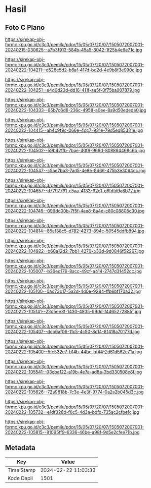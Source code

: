 # Hasil

## Foto C Plano

https://sirekap-obj-formc.kpu.go.id/c3c3/pemilu/pdpr/15/05/07/20/07/1505072007001-20240215-030625--a7b3f913-584b-45a5-8042-1f25b4e6e71c.jpg

https://sirekap-obj-formc.kpu.go.id/c3c3/pemilu/pdpr/15/05/07/20/07/1505072007001-20240222-104211--d528e5d2-b6af-417d-bd2d-4e9b8f3e990c.jpg

https://sirekap-obj-formc.kpu.go.id/c3c3/pemilu/pdpr/15/05/07/20/07/1505072007001-20240222-104251--e4d0d23d-dd16-411f-ae5f-0f75ba007879.jpg

https://sirekap-obj-formc.kpu.go.id/c3c3/pemilu/pdpr/15/05/07/20/07/1505072007001-20240222-104333--65b7c6d8-236c-4958-a0ee-8a9d50edede0.jpg

https://sirekap-obj-formc.kpu.go.id/c3c3/pemilu/pdpr/15/05/07/20/07/1505072007001-20240222-104415--ab4c9f9c-066e-4dc7-931e-79d5ed85331e.jpg

https://sirekap-obj-formc.kpu.go.id/c3c3/pemilu/pdpr/15/05/07/20/07/1505072007001-20240222-104502--59b42ffb-7bae-40f9-968d-808864468c6b.jpg

https://sirekap-obj-formc.kpu.go.id/c3c3/pemilu/pdpr/15/05/07/20/07/1505072007001-20240222-104547--c5ae7ba3-7ad5-4e8e-8d66-475b3e3064cc.jpg

https://sirekap-obj-formc.kpu.go.id/c3c3/pemilu/pdpr/15/05/07/20/07/1505072007001-20240222-104657--d7797791-c5aa-4133-92c1-e6fdfd9a8b72.jpg

https://sirekap-obj-formc.kpu.go.id/c3c3/pemilu/pdpr/15/05/07/20/07/1505072007001-20240222-104745--099dc00b-7f5f-4ae8-8a4d-c80c08805c30.jpg

https://sirekap-obj-formc.kpu.go.id/c3c3/pemilu/pdpr/15/05/07/20/07/1505072007001-20240222-104814--85af38c5-d782-4273-894c-50545ddfb894.jpg

https://sirekap-obj-formc.kpu.go.id/c3c3/pemilu/pdpr/15/05/07/20/07/1505072007001-20240222-104922--b60a12d2-7bb1-4270-b33d-9d0846f52267.jpg

https://sirekap-obj-formc.kpu.go.id/c3c3/pemilu/pdpr/15/05/07/20/07/1505072007001-20240222-105007--b36ed179-8acc-49cf-a414-2747d31452cc.jpg

https://sirekap-obj-formc.kpu.go.id/c3c3/pemilu/pdpr/15/05/07/20/07/1505072007001-20240222-105100--0ad73b17-5a2d-4d0e-9284-ffb6bf170a32.jpg

https://sirekap-obj-formc.kpu.go.id/c3c3/pemilu/pdpr/15/05/07/20/07/1505072007001-20240222-105141--23d5ee3f-1430-4835-99dd-f4465272885f.jpg

https://sirekap-obj-formc.kpu.go.id/c3c3/pemilu/pdpr/15/05/07/20/07/1505072007001-20240222-105407--dcb6af06-11c5-4c50-8c14-81418a70177d.jpg

https://sirekap-obj-formc.kpu.go.id/c3c3/pemilu/pdpr/15/05/07/20/07/1505072007001-20240222-105400--5fc532e7-b14b-44bc-bf44-2d61d562e71a.jpg

https://sirekap-obj-formc.kpu.go.id/c3c3/pemilu/pdpr/15/05/07/20/07/1505072007001-20240222-105541--03cbaf22-a19b-4e7a-ad8a-3bd330508c8f.jpg

https://sirekap-obj-formc.kpu.go.id/c3c3/pemilu/pdpr/15/05/07/20/07/1505072007001-20240222-105626--72a9818b-7c3e-4e3f-9774-0a2a2b045d3c.jpg

https://sirekap-obj-formc.kpu.go.id/c3c3/pemilu/pdpr/15/05/07/20/07/1505072007001-20240222-105732--e1df328d-f0c5-4d3a-bdfd-735ac2cfbefc.jpg

https://sirekap-obj-formc.kpu.go.id/c3c3/pemilu/pdpr/15/05/07/20/07/1505072007001-20240222-105815--81095ff9-6336-46be-a98f-9d5e2cfee71b.jpg


## Metadata

| Key        | Value               |
| ---------- | ------------------- |
| Time Stamp | 2024-02-22 11:03:33 |
| Kode Dapil | 1501                |



